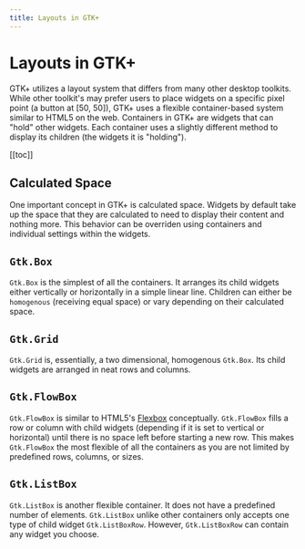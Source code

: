 ```yaml
---
title: Layouts in GTK+
---
```


# Layouts in GTK+

GTK+ utilizes a layout system that differs from many other desktop toolkits. While other toolkit's may prefer users to place widgets on a specific pixel point (a button at [50, 50]), GTK+ uses a flexible container-based system similar to HTML5 on the web. Containers in GTK+ are widgets that can "hold" other widgets. Each container uses a slightly different method to display its children (the widgets it is "holding").

[[toc]]

## Calculated Space

One important concept in GTK+ is calculated space. Widgets by default take up the space that they are calculated to need to display their content and nothing more. This behavior can be overriden using containers and individual settings within the widgets.

## `Gtk.Box`

`Gtk.Box` is the simplest of all the containers. It arranges its child widgets either vertically or horizontally in a simple linear line. Children can either be `homogenous` (receiving equal space) or vary depending on their calculated space.

## `Gtk.Grid`

`Gtk.Grid` is, essentially, a two dimensional, homogenous `Gtk.Box`. Its child widgets are arranged in neat rows and columns.

## `Gtk.FlowBox`

`Gtk.FlowBox` is similar to HTML5's [Flexbox]() conceptually. `Gtk.FlowBox` fills a row or column with child widgets (depending if it is set to vertical or horizontal) until there is no space left before starting a new row. This makes `Gtk.FlowBox` the most flexible of all the containers as you are not limited by predefined rows, columns, or sizes.

## `Gtk.ListBox`

`Gtk.ListBox` is another flexible container. It does not have a predefined number of elements. `Gtk.ListBox` unlike other containers only accepts one type of child widget `Gtk.ListBoxRow`. However, `Gtk.ListBoxRow` can contain any widget you choose.